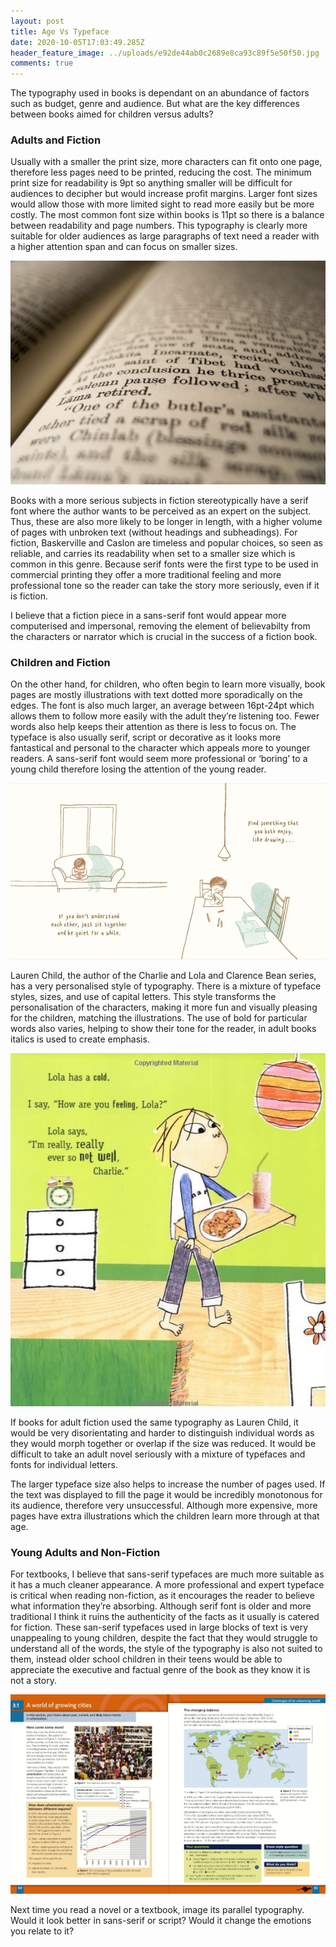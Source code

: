```yaml
---
layout: post
title: Age Vs Typeface
date: 2020-10-05T17:03:49.285Z
header_feature_image: ../uploads/e92de44ab0c2689e8ca93c89f5e50f50.jpg
comments: true
---
```

The typography used in books is dependant on an abundance of factors such as budget, genre and audience. But what are the key differences between books aimed for children versus adults?

### Adults and Fiction

Usually with a smaller the print size, more characters can fit onto one page, therefore less pages need to be printed, reducing the cost. The minimum print size for readability is 9pt so anything smaller will be difficult for audiences to decipher but would increase profit margins. Larger font sizes would allow those with more limited sight to read more easily but be more costly. The most common font size within books is 11pt so there is a balance between readability and page numbers. This typography is clearly more suitable for older audiences as large paragraphs of text need a reader with a higher attention span and can focus on smaller sizes.

![](../uploads/close-up-inside-of-a-book.jpg "Classic Fiction Font")

Books with a more serious subjects in fiction stereotypically have a serif font where the author wants to be perceived as an expert on the subject. Thus, these are also more likely to be longer in length, with a higher volume of pages with unbroken text (without headings and subheadings). For fiction, Baskerville and Caslon are timeless and popular choices, so seen as reliable, and carries its readability when set to a smaller size which is common in this genre. Because serif fonts were the first type to be used in commercial printing they offer a more traditional feeling and more professional tone so the reader can take the story more seriously, even if it is fiction. 

I believe that a fiction piece in a sans-serif font would appear more computerised and impersonal, removing the element of believabilty from the characters or narrator which is crucial in the success of a fiction book. 

### Children and Fiction

On the other hand, for children, who often begin to learn more visually, book pages are mostly illustrations with text dotted more sporadically on the edges. The font is also much larger, an average between 16pt-24pt which allows them to follow more easily with the adult they’re listening too. Fewer words also help keeps their attention as there is less to focus on. The typeface is also usually serif, script or decorative as it looks more fantastical and personal to the character which appeals more to younger readers. A sans-serif font would seem more professional or ‘boring’ to a young child therefore losing the attention of the young reader.

![](../uploads/51zsaiwqzal.jpg "When Sadness is at Your Door Page")

Lauren Child, the author of the Charlie and Lola and Clarence Bean series, has a very personalised style of typography. There is a mixture of typeface styles, sizes, and use of capital letters. This style transforms the personalisation of the characters, making it more fun and visually pleasing for the children, matching the illustrations. The use of bold for particular words also varies, helping to show their tone for the reader, in adult books italics is used to create emphasis.

![](../uploads/inside_page_of_i_m_really_ever_so_not_well_-_charlie_and_lola_book.jpg "Charlie and Lola Page")

If books for adult fiction used the same typography as Lauren Child, it would be very disorientating and harder to distinguish individual words as they would morph together or overlap if the size was reduced. It would be difficult to take an adult novel seriously with a mixture of typefaces and fonts for individual letters.

The larger typeface size also helps to increase the number of pages used. If the text was displayed to fill the page it would be incredibly monotonous for its audience, therefore very unsuccessful. Although more expensive, more pages have extra illustrations which the children learn more through at that age. 

### Young Adults and Non-Fiction

For textbooks, I believe that sans-serif typefaces are much more suitable as it has a much cleaner appearance. A more professional and expert typeface  is critical when reading non-fiction, as it encourages the reader to believe what information they’re absorbing. Although serif font is older and more traditional I think it ruins the authenticity of the facts as it usually is catered for fiction. These san-serif typefaces used in large blocks of text is very unappealing to young children, despite the fact that they would struggle to understand all of the words, the style of the typography is also not suited to them, instead older school children in their teens would be able to appreciate the executive and factual genre of the book as they know it is not a story.

![](../uploads/growing-cities.png "Geography Textbook ")

Next time you read a novel or a textbook, image its parallel typography. Would it look better in sans-serif or script? Would it change the emotions you relate to it?
